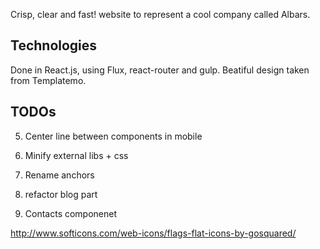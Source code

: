 Crisp, clear and fast! website to represent a cool company called Albars.

## Technologies
Done in React.js, using Flux, react-router and gulp. Beatiful design taken from Templatemo. 

## TODOs

5. Center line between components in mobile

6. Minify external libs + css

7. Rename anchors

10. refactor blog part

11. Contacts componenet

http://www.softicons.com/web-icons/flags-flat-icons-by-gosquared/
